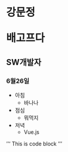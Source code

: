 # 강문정 <pre>배고프다
## SW개발자
### 6월26일


* 아침
  * 바나나
 * 점심
   * 뭐먹지
 * 저녁
    * Vue.js

’’‘
This is code block
’’’
